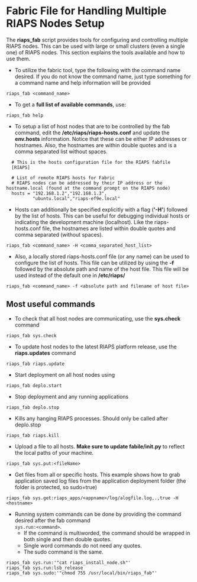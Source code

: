 # Fabric File for Handling Multiple RIAPS Nodes Setup
The **riaps_fab** script provides tools for configuring and controlling multiple RIAPS nodes.  This can be used with large or small clusters (even a single one) of RIAPS nodes.  This section explains the tools available and how to use them.  

- To utilize the fabric tool, type the following with the command name desired.  If you do not know the command name, just type something for a command name and help information will be provided
```
riaps_fab <command_name>
```
- To get a **full list of available commands**, use:
```
riaps_fab help
```

- To setup a list of host nodes that are to be controlled by the fab command, edit the **/etc/riaps/riaps-hosts.conf** and update the **env.hosts** information. Notice that these can be either IP addresses or hostnames.  Also, the hostnames are within double quotes and is a comma separated list without spaces.
```
  # This is the hosts configuration file for the RIAPS fabfile
  [RIAPS]

  # List of remote RIAPS hosts for Fabric
  # RIAPS nodes can be addressed by their IP address or the hostname.local (found at the command prompt on the RIAPS node)
  hosts = "192.168.1.2","192.168.1.3",
          "ubuntu.local","riaps-ef9e.local"
```
- Hosts can additionally be specified explicitly with a flag (**'-H'**) followed by the list of hosts. This can be useful for debugging individual hosts or indicating the development machine (localhost).  Like the riaps-hosts.conf file, the hostnames are listed within double quotes and comma separated (without spaces).
```
riaps_fab <command_name> -H <comma_separated_host_list>
```
- Also, a locally stored riaps-hosts.conf file (or any name) can be used to configure the list of hosts.  This file can be utilized by using the **-f** followed by the absolute path and name of the host file.  This file will be used instead of the default one in **/etc/riaps/**
```
riaps_fab <command_name> -f <absolute path and filename of host file>
```

## Most useful commands
- To check that all host nodes are communicating, use the **sys.check** command
```
riaps_fab sys.check
```
- To update host nodes to the latest RIAPS platform release, use the **riaps.updates** command
```
riaps_fab riaps.update
```
- Start deployment on all host nodes using
```
riaps_fab deplo.start
```
- Stop deployment and any running applications
```
riaps_fab deplo.stop
```
- Kills any hanging RIAPS processes. Should only be called after deplo.stop
```
riaps_fab riaps.kill
```
- Upload a file to all hosts. **Make sure to update fabile/__init__.py** to reflect the local paths of your machine.
```
riaps_fab sys.put:<fileName>
```
- Get files from all or specific hosts. This example shows how to grab application saved log files from the application deployment folder (the folder is protected, so sudo=true)
```
riaps_fab sys.get:riaps_apps/<appname>/log/alogfile.log,.,true -H <hostname>
```
- Running system commands can be done by providing the command desired after the fab command </br>
```sys.run:<command>```.  
  - If the command is multiworded, the command should be wrapped in both single and then double quotes.  
  - Single word commands do not need any quotes.
  - The sudo command is the same.
```
riaps_fab sys.run:'"cat riaps_install_node.sh"'
riaps_fab sys.run:lsb_release
riaps_fab sys.sudo:'"chmod 755 /usr/local/bin/riaps_fab"'
```
